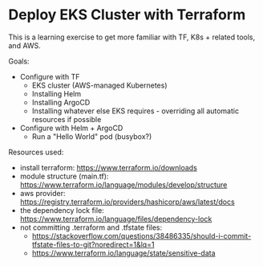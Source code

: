 # Deploy EKS Cluster with Terraform

This is a learning exercise to get more familiar with TF, K8s + related tools, and AWS.

Goals: 

- Configure with TF
    - EKS cluster (AWS-managed Kubernetes)
    - Installing Helm
    - Installing ArgoCD
    - Installing whatever else EKS requires - overriding all automatic resources if possible
- Configure with Helm + ArgoCD
    - Run a "Hello World" pod (busybox?)

Resources used: 

- install terraform: https://www.terraform.io/downloads
- module structure (main.tf): https://www.terraform.io/language/modules/develop/structure
- aws provider: https://registry.terraform.io/providers/hashicorp/aws/latest/docs
- the dependency lock file: https://www.terraform.io/language/files/dependency-lock
- not committing .terraform and .tfstate files: 
    - https://stackoverflow.com/questions/38486335/should-i-commit-tfstate-files-to-git?noredirect=1&lq=1
    - https://www.terraform.io/language/state/sensitive-data
